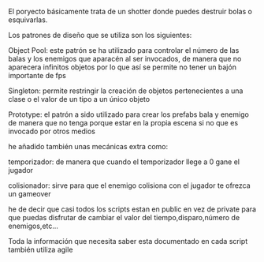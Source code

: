 El poryecto básicamente trata de un shotter donde puedes destruir bolas o esquivarlas.

Los patrones de diseño que se utiliza son los siguientes:

Object Pool: este patrón se ha utilizado para controlar el número de las balas y los enemigos que aparacén al ser invocados, de manera que no aparecera infinitos objetos por lo que así se permite no tener un bajón importante de fps

Singleton: permite restringir la creación de objetos pertenecientes a una clase o el valor de un tipo a un único objeto

Prototype: el patrón a sido utilizado para crear los prefabs bala y enemigo de manera que no tenga porque estar en la propia escena si no que es invocado por otros medios

he añadido también unas mecánicas extra como:

temporizador: de manera que cuando el temporizador llege a 0 gane el jugador

colisionador: sirve para que el enemigo colisiona con el jugador te ofrezca un gameover

he de decir que casi todos los scripts estan en public en vez de private para que puedas disfrutar de cambiar el valor del tiempo,disparo,número de enemigos,etc...

Toda la información que necesita saber esta documentado en cada script también utiliza agile
 
